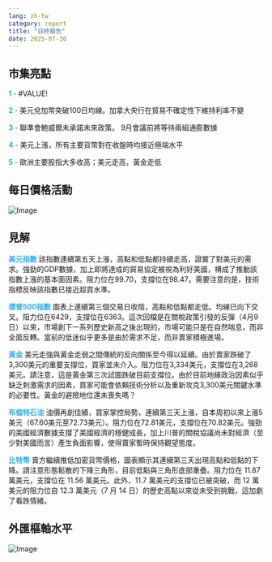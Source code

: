 ```yaml
---
lang: zh-tw
category: report
title: "日終報告"
date: 2025-07-30
---
```



<h2>市集亮點</h2>
<strong style="color: #2caef7;">1 - </strong> #VALUE!

<strong style="color: #2caef7;">2 - </strong> 美元兌加幣突破100日均線。加拿大央行在貿易不確定性下維持利率不變

<strong style="color: #2caef7;">3 - </strong> 聯準會鮑威爾未承諾未來政策。 9月會議前將等待兩組通膨數據

<strong style="color: #2caef7;">4 - </strong> 美元上漲，所有主要貨幣對在收盤時均接近極端水平

<strong style="color: #2caef7;">5 - </strong> 歐洲主要股指大多收高；美元走高，黃金走低



<h2>每日價格活動</h2>
<img src="https://markleighedu.github.io/img/Jul-2025/30-Jul-2025/price.jpg" alt="Image"/>

<h2>見解</h2>
<strong style="color: #2caef7;">美元指數</strong> 該指數連續第五天上漲，高點和低點都持續走高，證實了對美元的需求。強勁的GDP數據，加上即將達成的貿易協定被視為利好美國，構成了推動該指數上漲的基本面因素。阻力位在99.70，支撐位在98.47。需要注意的是，技術指標反映該指數已接近超買水準。

<strong style="color: #2caef7;">標普500指數</strong> 圖表上連續第三個交易日收陰，高點和低點都走低。均線已向下交叉。阻力位在6429，支撐位在6363。這次回檔是在關稅政策引發的反彈（4月9日）以來，市場創下一系列歷史新高之後出現的，市場可能只是在自然喘息，而非全面反轉。當前的低迷似乎更多是由於需求不足，而非賣家積極進場。

<strong style="color: #2caef7;">黃金</strong> 美元走強與黃金走弱之間傳統的反向關係至今得以延續。由於賣家跌破了3,300美元的重要支撐位，買家並未介入。阻力位在3,334美元，支撐位在3,268美元。請注意，這是黃金第三次試圖跌破目前支撐位。由於目前地緣政治因素似乎缺乏刺激需求的因素，買家可能會依賴技術分析以及重新攻克3,300美元關鍵水準的必要性。黃金的避險地位還未喪失嗎？

<strong style="color: #2caef7;">布倫特石油</strong> 油價再創佳績，買家掌控局勢，連續第三天上漲，自本周初以來上漲5美元（67.60美元至72.73美元）。阻力位在72.81美元，支撐位在70.82美元。強勁的美國經濟數據支撐了美國經濟的穩健成長，加上川普的關稅協議尚未對經濟（至少對美國而言）產生負面影響，使得賣家暫時保持觀望態度。

<strong style="color: #2caef7;">比特幣</strong> 賣方繼續推低加密貨幣價格，圖表顯示其連續第三天出現高點和低點的下降。請注意形態鬆散的下降三角形，目前低點與三角形底部重疊。阻力位在 11.87 萬美元，支撐位在 11.56 萬美元。此外，11.7 萬美元的支撐位已被突破，而 12 萬美元的阻力位自 12.3 萬美元（7 月 14 日）的歷史高點以來從未受到挑戰，這加劇了看跌情緒。



<h2>外匯樞軸水平</h2>
<img src="https://markleighedu.github.io/img/Jul-2025/30-Jul-2025/pivot.jpg" alt="Image"/>